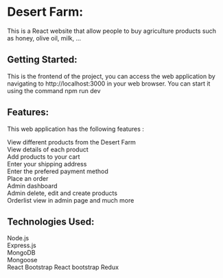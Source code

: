 # Desert Farm:

This is a React website that allow people to buy agriculture products such as honey, olive oil, milk, ...

## Getting Started:

This is the frontend of the project, you can access the web application by navigating to http://localhost:3000 in your web browser.
You can start it using the command npm run dev

## Features:

This web application has the following features :

View different products from the Desert Farm  
View details of each product  
Add products to your cart  
Enter your shipping address  
Enter the prefered payment method  
Place an order  
Admin dashboard  
Admin delete, edit and create products  
Orderlist view in admin page and much more

## Technologies Used:

Node.js  
Express.js  
MongoDB  
Mongoose  
React
Bootstrap
React bootstrap
Redux
